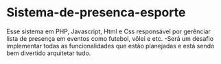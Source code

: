 # Sistema-de-presenca-esporte
Esse sistema em PHP, Javascript, Html e Css responsável por gerênciar lista de presença em eventos como futebol, vôlei e etc. -Será um desafio implementar todas as funcionalidades que estão planejadas e está sendo bem divertido arquitetar tudo.
